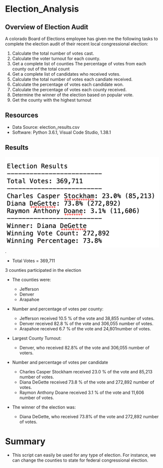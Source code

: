 # Election_Analysis

## Overview of Election Audit
A colorado Board of Elections employee has given me the following tasks to complete the election audit of their recent local congressional election: 

1. Calculate the total number of votes cast.
2. Calculate the voter turnout for each county.
3. Get a complete list of counties The percentage of votes from each county out of the total count
4. Get a complete list of candidates who received votes.
5. Calculate the total number of votes each candiate received.
6. Calculate the percentage of votes each candidate won.
7. Calculate the percentage of votes each county received. 
8. Determine the winner of the election based on popular vote.
9. Get the county with the highest turnout

## Resources
- Data Source: election_results.csv
- Software: Python 3.6.1, Visual Code Studio, 1.38.1

## Results

![election_analysis.txt](https://github.com/MariaGarzon/Election_Analysis/blob/e30ed0a3d3e52037f1f1879a5b330115eaf77038/analysis/py_poll_terminal_screenshot.png).

- Total Votes = 369,711

3 counties participated in the election

- The counties were:
    - Jefferson  
    - Denver
    - Arapahoe
    
- Number and percentage of votes per county:
    - Jefferson received 10.5 % of the vote and 38,855 number of votes.
    - Denver received 82.8 % of the vote and 306,055 number of votes.
    - Arapahoe received 6.7 % of the vote and 24,801number of votes.
    
- Largest County Turnout:
    - Denver, who received 82.8% of the vote and 306,055 number of voters.
    
- Number and percentage of votes per candidate
    - Charles Casper Stockham received 23.0 % of the vote and 85,213 number of votes.
    - Diana DeGette received 73.8 % of the vote and 272,892 number of votes.
    - Raymon Anthony Doane received 3.1 % of the vote and 11,606 number of votes.
    
- The winner of the election was:
    - Diana DeGette, who received 73.8% of the vote and 272,892 number of votes.

# Summary

- This script can easily be used for any type of election. For instance, we can change the counties to state for federal congressional election.

